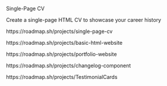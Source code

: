 Single-Page CV

Create a single-page HTML CV to showcase your career history

<p>https://roadmap.sh/projects/single-page-cv</p>

<p>https://roadmap.sh/projects/basic-html-website</p>

<p>https://roadmap.sh/projects/portfolio-website</p> 

<p>https://roadmap.sh/projects/changelog-component</p>

<p>https://roadmap.sh/projects/TestimonialCards</p>

